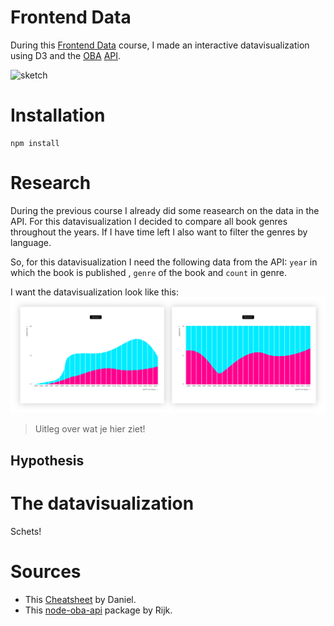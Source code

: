 # Frontend Data

During this [Frontend Data](https://github.com/cmda-tt/course-18-19/tree/master/frontend-data) course, I made an interactive datavisualization using D3 and the [OBA](https://www.oba.nl) [API](https://zoeken.oba.nl/api/v1/).

![sketch](img/sfeer.png)

# Installation

```
npm install
```

# Research

During the previous course I already did some reasearch on the data in the API.
For this datavisualization I decided to compare all book genres throughout the years. If I have time left I also want to filter the genres by language.

So, for this datavisualization I need the following data from the API: `year` in which the book is published , `genre` of the book and `count` in genre.

I want the datavisualization look like this: ![sketch](img/wireframe.png)

> Uitleg over wat je hier ziet!

## Hypothesis

# The datavisualization

Schets!

# Sources

- This [Cheatsheet](https://github.com/DanielvandeVelde/functional-programming#cheatsheet) by Daniel.
- This [node-oba-api](https://github.com/rijkvanzanten/node-oba-api) package by Rijk.
